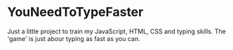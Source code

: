 # YouNeedToTypeFaster
Just a little project to train my JavaScript, HTML, CSS and typing skills. The 'game' is just abour typing as fast as you can.
